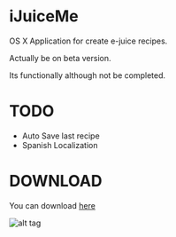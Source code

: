 iJuiceMe
========

OS X Application for create e-juice recipes.

Actually be on beta version.

Its functionally although not be completed.


TODO
====

- Auto Save last recipe
- Spanish Localization

DOWNLOAD
========

You can download [here](https://raw.github.com/jvegaf/iJuiceMe/master/iJuiceMe_0.1.1.zip)


![alt tag](https://raw.github.com/jvegaf/iJuiceMe/master/screenshot.png)

